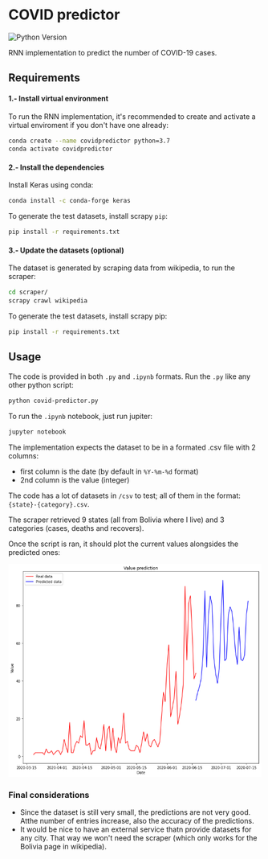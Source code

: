 # COVID predictor
![Python Version](https://img.shields.io/badge/Python-3.7-green.svg)

RNN implementation to predict the number of COVID-19 cases.


## Requirements

#### 1.- Install virtual environment

To run the RNN implementation, it's recommended to create and activate a virtual enviroment if you don't have one already:

```bash
conda create --name covidpredictor python=3.7
conda activate covidpredictor
```

#### 2.- Install the dependencies

Install Keras using conda:

```bash
conda install -c conda-forge keras
```

To generate the test datasets, install scrapy `pip`:

```bash
pip install -r requirements.txt
```

#### 3.- Update the datasets (optional)

The dataset is generated by scraping data from wikipedia, to run the scraper:

```bash
cd scraper/
scrapy crawl wikipedia
```

To generate the test datasets, install scrapy pip:

```bash
pip install -r requirements.txt
```

## Usage

The code is provided in both `.py` and `.ipynb` formats. Run the `.py` like any other python script:

```bash
python covid-predictor.py
```

To run the `.ipynb` notebook, just run jupiter:

```bash
jupyter notebook
```

The implementation expects the dataset to be in a formated .csv file with 2 columns:

- first column is the date (by default in `%Y-%m-%d` format)
- 2nd column is the value (integer)

The code has a lot of datasets in `/csv` to test; all of them in the format: `{state}-{category}.csv`.

The scraper retrieved 9 states (all from Bolivia where I live) and 3 categories (cases, deaths and recovers).

Once the script is ran, it should plot the current values alongsides the predicted ones:

![Plot](imgs/plot.png)


### Final considerations

- Since the dataset is still very small, the predictions are not very good. Atthe number of entries increase, also the accuracy of the predictions.
- It would be nice to have an external service thatn provide datasets for any city. That way we won't need the scraper (which only works for the Bolivia page in wikipedia).

